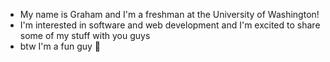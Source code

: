 - My name is Graham and I'm a freshman at the University of Washington!
- I'm interested in software and web development and I'm excited to share
some of my stuff with you guys
- btw I'm a fun guy 🐸

<!---
gycobden/gycobden is a ✨ special ✨ repository because its `README.md` (this file) appears on your GitHub profile.
You can click the Preview link to take a look at your changes.
--->
